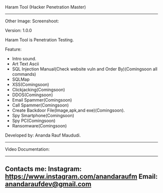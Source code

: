 Haram Tool (Hacker Penetration Master)

-----------------------------------------------------------------------------------------------------------------------------------------------------------------------------------
Other Image:
Screenshoot:

Version: 1.0.0

Haram Tool is Penetration Testing.

Feature:
- Intro sound.
- Art Text Ascii
- SQL Injection Manual(Check website vuln and Order By)(Comingsoon all commands)
- SQLMap
- XSS(Comingsoon)
- Clickjacking(Comingsoon)
- DDOS(Comingsoon)
- Email Spammer(Comingsoon)
- Call Spammer(Comingsoon)
- Create Backdoor File(Image,apk,and exe)(Comingsoon).
- Spy Smartphone(Comingsoon)
- Spy PC(Comingsoon)
- Ransomware(Comingsoon)


Developed by: Ananda Rauf Maududi.



---------------------------------------------------------------------------------------------------------------------------------------------------------------------------------

Video Documentation:

---------------------------------------------------------------------------------------------------------------------------------------------------------------------------------

Contacts me:
Instagram: https://www.instagram.com/anandaraufm
Email: anandaraufdev@gmail.com
---------------------------------------------------------------------------------------------------------------------------------------------------------------------------------
